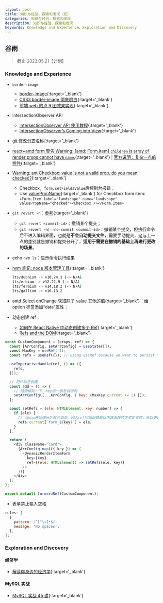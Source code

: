```yaml
---
layout: post
title: 知识与经验，探索和发现（贰）
categories: 知识与经验，探索和发现
description: 知识与经验，探索和发现
keywords: Knowledge and Experience、Exploration and Discovery
---
```


<!-- 二十四个节气:立春、雨水、惊蛰、春分、清明、谷雨、立夏、小满、芒种、夏至、小暑、大暑、立秋、处暑、白露、秋分、寒露、霜降、立冬、小雪、大雪、冬至、小寒、大寒。 -->

## 谷雨

> 截止 2022.05.21【计划】

### Knowledge and Experience

- `border-image`
  - [border-image](https://css-tricks.com/almanac/properties/b/border-image/){:target='\_blank'}
  - [CSS3 border-image 彻底明白](https://segmentfault.com/a/1190000010969367){:target='\_blank'}
  - [前端 web 的点 9 图效果实现](https://www.jianshu.com/p/fee55621cd3b){:target='\_blank'}
- IntersectionObserver API
  - [IntersectionObserver API 使用教程](https://www.ruanyifeng.com/blog/2016/11/intersectionobserver_api.html){:target='\_blank'}
  - [IntersectionObserver’s Coming into View](https://developers.google.com/web/updates/2016/04/intersectionobserver){:target='\_blank'}
- [git 修改分支名称](https://www.cnblogs.com/xyarch/p/15683279.html){:target='\_blank'}
- [react+antd form 警告 Warning: [antd: Form.Item] `children` is array of render props cannot have `name`.](https://blog.csdn.net/feinifi/article/details/107337618){:target='\_blank'} &#124; [官方说明：复杂一点的控件](https://ant.design/components/form-cn/#components-form-demo-complex-form-control){:target='\_blank'}
- [Warning: ant Checkbox: value is not a valid prop, do you mean checked?](https://stackoverflow.com/questions/66631801/warning-ant-checkbox-value-is-not-a-valid-prop-do-you-mean-checked){:target='\_blank'}
  - Checkbox，`form.setFieldsValue`后控制台报错；
  - Use [valuePropName](https://ant.design/components/form-cn/#API){:target='\_blank'} for Checkbox form item: `<Form.Item label="landscape" name="landscape" valuePropName="checked"><Checkbox /></Form.Item>`
- `git revert -n`：[参考](https://git-scm.com/docs/git-revert){:target='\_blank'}

  - `git revert <commit-id>`：撤销某个提交；
  - `git revert -n|--no-commit <commit-id>`：撤销某个提交，但执行命令后不进入编辑界面，也就是**不会自动提交文件**，需要手动提交，这与上一点的差别就是撤销和提交分开了，**适用于需要在撤销的基础上再进行更改的场景**。

- echo `nvm ls`：显示命令执行结果
- [nvm 笔记: node 版本管理工具](https://d.cellmean.com/p/59067c621850){:target='\_blank'}

  ```sh
  lts/dubnium -> v10.24.1 (-> N/A)
  lts/erbium -> v12.22.9 (-> N/A)
  lts/fermium -> v14.18.3 (-> N/A)
  lts/gallium -> v16.13.2
  ```

- [antd Select onChange 获取除了 value 其他的值](https://blog.csdn.net/weixin_41718879/article/details/120343083){:target='\_blank'}：给 option 标签添加“data”属性；
- 动态创建 ref：
  - [如何在 React Native 中动态创建多个 Ref](https://cloud.tencent.com/developer/ask/sof/265314){:target='\_blank'}
  - [Refs and the DOM](https://zh-hans.reactjs.org/docs/refs-and-the-dom.html#gatsby-focus-wrapper){:target='\_blank'}

```js
const CustomComponent = (props, ref) => {
  const [ArrConfig, setArrConfig] = useState([]);
  const MaxKey = useRef(-1);
  const refs = useRef({}); // using useRef because we want to persist the values when component re-renders

  useImperativeHandle(ref, () => ({
    refs,
  }));

  // 用户动态创建
  const add = () => {
    // 随便模拟一下，key值一版是自增的
    setArrConfig([...ArrConfig, { key: (MaxKey.current += 1) }]);
  };

  const setRefs = (ele: HTMLElement, key: number) => {
    if (ele) {
      // 当map开始遍历后就会调用，因为ref回调函数是以内联函数的方式定义的，所以更新过程中会执行两次。一次参数是null，一次是dom元素，所以需要if判断
      refs.current[`form_${key}`] = ele;
    }
  };

  return (
    <div className='card'>
      {ArrConfig.map(({ key }) => (
        <DynamicRenderItemForm
          key={key}
          ref={(ele: HTMLElement) => setRefs(ele, key)}
        />
      ))}
    </div>
  );
};

export default forwardRef(CustomComponent);
```

- 表单禁止输入空格

```js
rules: [
  {
    pattern: /^[^\s]*$/,
    message: 'No spaces',
  },
];
```

### Exploration and Discovery

#### 经济学

- [解读你身边的经济学](https://kaiwu.lagou.com/course/courseInfo.htm?courseId=987){:target='\_blank'}

#### MySQL 实战

- [MySQL 实战 45 讲](https://time.geekbang.org/column/intro/100020801?tab=intro){:target='\_blank'}
